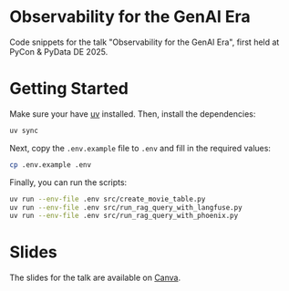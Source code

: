 # Observability for the GenAI Era

Code snippets for the talk "Observability for the GenAI Era", first held at PyCon & PyData DE 2025.

# Getting Started

Make sure your have [uv](https://docs.astral.sh/uv/) installed.
Then, install the dependencies:

```bash
uv sync
```

Next, copy the `.env.example` file to `.env` and fill in the required values:

```bash
cp .env.example .env
```

Finally, you can run the scripts:

```bash
uv run --env-file .env src/create_movie_table.py
uv run --env-file .env src/run_rag_query_with_langfuse.py
uv run --env-file .env src/run_rag_query_with_phoenix.py
```

# Slides
The slides for the talk are available on [Canva](https://www.canva.com/design/DAGlZuDWVOg/1hqOmbegW5SImGz-SapttQ/view?utm_content=DAGlZuDWVOg&utm_campaign=designshare&utm_medium=link2&utm_source=uniquelinks&utlId=hcda31658d1).
